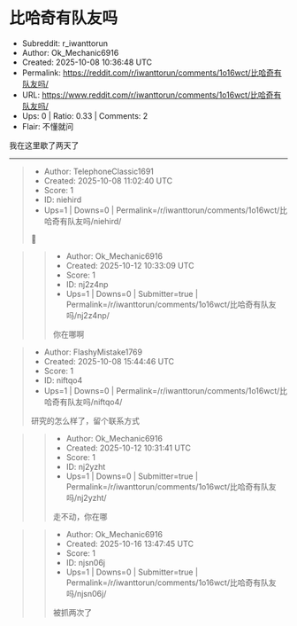 # 比哈奇有队友吗

- Subreddit: r_iwanttorun
- Author: Ok_Mechanic6916
- Created: 2025-10-08 10:36:48 UTC
- Permalink: https://reddit.com/r/iwanttorun/comments/1o16wct/比哈奇有队友吗/
- URL: https://www.reddit.com/r/iwanttorun/comments/1o16wct/比哈奇有队友吗/
- Ups: 0 | Ratio: 0.33 | Comments: 2
- Flair: 不懂就问


我在这里歇了两天了


---

> - Author: TelephoneClassic1691
> - Created: 2025-10-08 11:02:40 UTC
> - Score: 1
> - ID: niehird
> - Ups=1 | Downs=0 | Permalink=/r/iwanttorun/comments/1o16wct/比哈奇有队友吗/niehird/
>
> 👴

>> - Author: Ok_Mechanic6916
>> - Created: 2025-10-12 10:33:09 UTC
>> - Score: 1
>> - ID: nj2z4np
>> - Ups=1 | Downs=0 | Submitter=true | Permalink=/r/iwanttorun/comments/1o16wct/比哈奇有队友吗/nj2z4np/
>>
>> 你在哪啊

> - Author: FlashyMistake1769
> - Created: 2025-10-08 15:44:46 UTC
> - Score: 1
> - ID: niftqo4
> - Ups=1 | Downs=0 | Permalink=/r/iwanttorun/comments/1o16wct/比哈奇有队友吗/niftqo4/
>
> 研究的怎么样了，留个联系方式

>> - Author: Ok_Mechanic6916
>> - Created: 2025-10-12 10:31:41 UTC
>> - Score: 1
>> - ID: nj2yzht
>> - Ups=1 | Downs=0 | Submitter=true | Permalink=/r/iwanttorun/comments/1o16wct/比哈奇有队友吗/nj2yzht/
>>
>> 走不动，你在哪

>> - Author: Ok_Mechanic6916
>> - Created: 2025-10-16 13:47:45 UTC
>> - Score: 1
>> - ID: njsn06j
>> - Ups=1 | Downs=0 | Submitter=true | Permalink=/r/iwanttorun/comments/1o16wct/比哈奇有队友吗/njsn06j/
>>
>> 被抓两次了
